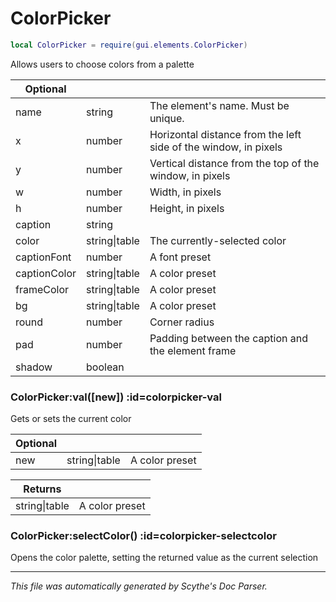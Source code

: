 # ColorPicker
```lua
local ColorPicker = require(gui.elements.ColorPicker)
```
Allows users to choose colors from a palette

| **Optional** | []() | []() |
| --- | --- | --- |
| name | string | The element's name. Must be unique. |
| x | number | Horizontal distance from the left side of the window, in pixels |
| y | number | Vertical distance from the top of the window, in pixels |
| w | number | Width, in pixels |
| h | number | Height, in pixels |
| caption | string |  |
| color | string&#124;table | The currently-selected color |
| captionFont | number | A font preset |
| captionColor | string&#124;table | A color preset |
| frameColor | string&#124;table | A color preset |
| bg | string&#124;table | A color preset |
| round | number | Corner radius |
| pad | number | Padding between the caption and the element frame |
| shadow | boolean |  |

<section class="segment">

### ColorPicker:val([new]) :id=colorpicker-val

Gets or sets the current color

| **Optional** | []() | []() |
| --- | --- | --- |
| new | string&#124;table | A color preset |

| **Returns** | []() |
| --- | --- |
| string&#124;table | A color preset |

</section>
<section class="segment">

### ColorPicker:selectColor() :id=colorpicker-selectcolor

Opens the color palette, setting the returned value as the current selection

</section>

----
_This file was automatically generated by Scythe's Doc Parser._
